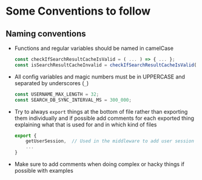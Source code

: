 # Some Conventions to follow

## Naming conventions
- Functions and regular variables should be named in camelCase
    ```typescript
    const checkIfSearchResultCacheIsValid = ( ... ) => { ... };
    const isSearchResultCacheInvalid = checkIfSearchResultCacheIsValid( ... );
    ```

- All config variables and magic numbers must be in UPPERCASE and separated by underscores (`_`)
    ```typescript
    const USERNAME_MAX_LENGTH = 32;
    const SEARCH_DB_SYNC_INTERVAL_MS = 300_000;
    ```
- Try to always `export` things at the bottom of file rather than exporting them individually and if possible add comments for each exported thing explaining what that is used for and in which kind of files
    ```typescript
    export {
        getUserSession,  // Used in the middleware to add user session details to the request context
        ...
    }
    ```

- Make sure to add comments when doing complex or hacky things if possible with examples
